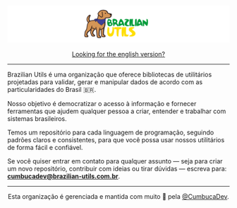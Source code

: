 ![Logo do Brazilian Utils](https://github.com/brazilian-utils/brand/raw/main/github-hero/github-hero.png)

<div align="center">

[Looking for the english version?](README_EN.md)

</div>

---

Brazilian Utils é uma organização que oferece bibliotecas de utilitários projetadas para
validar, gerar e manipular dados de acordo com as particularidades do Brasil 🇧🇷.

Nosso objetivo é democratizar o acesso à informação e fornecer ferramentas que ajudem qualquer
pessoa a criar, entender e trabalhar com sistemas brasileiros.

Temos um repositório para cada linguagem de programação, seguindo padrões claros e consistentes,
para que você possa usar nossos utilitários de forma fácil e confiável.

Se você quiser entrar em contato para qualquer assunto — seja para criar um novo repositório,
contribuir com ideias ou tirar dúvidas — escreva para: **cumbucadev@brazilian-utils.com.br**.

---

<div align="center">

Esta organização é gerenciada e mantida com muito 💜 pela [@CumbucaDev](https://github.com/cumbucadev).

</div>
